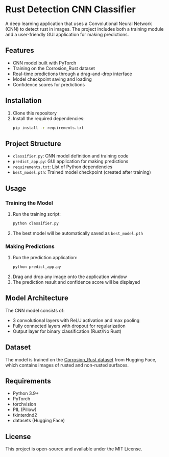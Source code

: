 # Rust Detection CNN Classifier

A deep learning application that uses a Convolutional Neural Network (CNN) to detect rust in images. The project includes both a training module and a user-friendly GUI application for making predictions.

## Features

- CNN model built with PyTorch
- Training on the Corrosion_Rust dataset
- Real-time predictions through a drag-and-drop interface
- Model checkpoint saving and loading
- Confidence scores for predictions

## Installation

1. Clone this repository
2. Install the required dependencies:
   ```bash
   pip install -r requirements.txt
   ```

## Project Structure

- `classifier.py`: CNN model definition and training code
- `predict_app.py`: GUI application for making predictions
- `requirements.txt`: List of Python dependencies
- `best_model.pth`: Trained model checkpoint (created after training)

## Usage

### Training the Model

1. Run the training script:
   ```bash
   python classifier.py
   ```
2. The best model will be automatically saved as `best_model.pth`

### Making Predictions

1. Run the prediction application:
   ```bash
   python predict_app.py
   ```
2. Drag and drop any image onto the application window
3. The prediction result and confidence score will be displayed

## Model Architecture

The CNN model consists of:
- 3 convolutional layers with ReLU activation and max pooling
- Fully connected layers with dropout for regularization
- Output layer for binary classification (Rust/No Rust)

## Dataset

The model is trained on the [Corrosion_Rust dataset](https://huggingface.co/datasets/BinKhoaLe1812/Corrosion_Rust) from Hugging Face, which contains images of rusted and non-rusted surfaces.

## Requirements

- Python 3.9+
- PyTorch
- torchvision
- PIL (Pillow)
- tkinterdnd2
- datasets (Hugging Face)

## License

This project is open-source and available under the MIT License.
